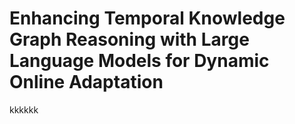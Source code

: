 # Enhancing Temporal Knowledge Graph Reasoning with Large Language Models for Dynamic Online Adaptation
kkkkkk
